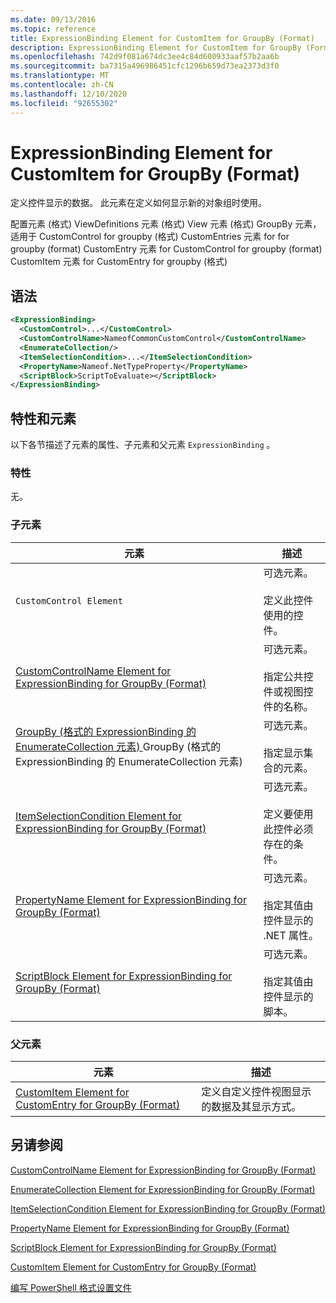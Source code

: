 ```yaml
---
ms.date: 09/13/2016
ms.topic: reference
title: ExpressionBinding Element for CustomItem for GroupBy (Format)
description: ExpressionBinding Element for CustomItem for GroupBy (Format)
ms.openlocfilehash: 742d9f081a674dc3ee4c84d600933aaf57b2aa6b
ms.sourcegitcommit: ba7315a496986451cfc1296b659d73ea2373d3f0
ms.translationtype: MT
ms.contentlocale: zh-CN
ms.lasthandoff: 12/10/2020
ms.locfileid: "92655302"
---
```

# <a name="expressionbinding-element-for-customitem-for-groupby-format"></a>ExpressionBinding Element for CustomItem for GroupBy (Format)

定义控件显示的数据。 此元素在定义如何显示新的对象组时使用。

配置元素 (格式) ViewDefinitions 元素 (格式) View 元素 (格式) GroupBy 元素，适用于 CustomControl for groupby (格式) CustomEntries 元素 for for groupby (format) CustomEntry 元素 for CustomControl for groupby (format) CustomItem 元素 for CustomEntry for groupby (格式) 

## <a name="syntax"></a>语法

```xml
<ExpressionBinding>
  <CustomControl>...</CustomControl>
  <CustomControlName>NameofCommonCustomControl</CustomControlName>
  <EnumerateCollection/>
  <ItemSelectionCondition>...</ItemSelectionCondition>
  <PropertyName>Nameof.NetTypeProperty</PropertyName>
  <ScriptBlock>ScriptToEvaluate></ScriptBlock>
</ExpressionBinding>
```

## <a name="attributes-and-elements"></a>特性和元素

以下各节描述了元素的属性、子元素和父元素 `ExpressionBinding` 。

### <a name="attributes"></a>特性

无。

### <a name="child-elements"></a>子元素

|元素|描述|
|-------------|-----------------|
|`CustomControl Element`|可选元素。<br /><br /> 定义此控件使用的控件。|
|[CustomControlName Element for ExpressionBinding for GroupBy (Format)](./customcontrolname-element-for-expressionbinding-for-groupby-format.md)|可选元素。<br /><br /> 指定公共控件或视图控件的名称。|
|[GroupBy (格式的 ExpressionBinding 的 EnumerateCollection 元素) ](./enumeratecollection-element-for-expressionbinding-for-groupby-format.md)GroupBy (格式的 ExpressionBinding 的 EnumerateCollection 元素) |可选元素。<br /><br /> 指定显示集合的元素。|
|[ItemSelectionCondition Element for ExpressionBinding for GroupBy (Format)](./itemselectioncondition-element-for-expressionbinding-for-groupby-format.md)|可选元素。<br /><br /> 定义要使用此控件必须存在的条件。|
|[PropertyName Element for ExpressionBinding for GroupBy (Format)](./propertyname-element-for-expressionbinding-for-groupby-format.md)|可选元素。<br /><br /> 指定其值由控件显示的 .NET 属性。|
|[ScriptBlock Element for ExpressionBinding for GroupBy (Format)](./scriptblock-element-for-expressionbinding-for-groupby-format.md)|可选元素。<br /><br /> 指定其值由控件显示的脚本。|

### <a name="parent-elements"></a>父元素

|元素|描述|
|-------------|-----------------|
|[CustomItem Element for CustomEntry for GroupBy (Format)](./customitem-element-for-customentry-for-groupby-format.md)|定义自定义控件视图显示的数据及其显示方式。|

## <a name="see-also"></a>另请参阅

[CustomControlName Element for ExpressionBinding for GroupBy (Format)](./customcontrolname-element-for-expressionbinding-for-groupby-format.md)

[EnumerateCollection Element for ExpressionBinding for GroupBy (Format)](./enumeratecollection-element-for-expressionbinding-for-groupby-format.md)

[ItemSelectionCondition Element for ExpressionBinding for GroupBy (Format)](./itemselectioncondition-element-for-expressionbinding-for-groupby-format.md)

[PropertyName Element for ExpressionBinding for GroupBy (Format)](./propertyname-element-for-expressionbinding-for-groupby-format.md)

[ScriptBlock Element for ExpressionBinding for GroupBy (Format)](./scriptblock-element-for-expressionbinding-for-groupby-format.md)

[CustomItem Element for CustomEntry for GroupBy (Format)](./customitem-element-for-customentry-for-groupby-format.md)

[编写 PowerShell 格式设置文件](./writing-a-powershell-formatting-file.md)
